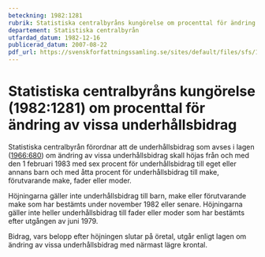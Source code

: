 ```yaml
---
beteckning: 1982:1281
rubrik: Statistiska centralbyråns kungörelse om procenttal för ändring av vissa underhållsbidrag
departement: Statistiska centralbyrån
utfardad_datum: 1982-12-16
publicerad_datum: 2007-08-22
pdf_url: https://svenskforfattningssamling.se/sites/default/files/sfs/1982-12/SFS1982-1281.pdf
---
```


# Statistiska centralbyråns kungörelse (1982:1281) om procenttal för ändring av vissa underhållsbidrag

Statistiska centralbyrån förordnar att de underhållsbidrag som avses i lagen ([1966:680](https://selex.se/eli/sfs/1966/680)) om ändring av vissa underhållsbidrag skall höjas från och med den 1 februari 1983 med sex procent för underhållsbidrag till eget eller annans barn och med åtta procent för underhållsbidrag till make, förutvarande make, fader eller moder.

Höjningarna gäller inte underhållsbidrag till barn, make eller förutvarande make som har bestämts under november 1982 eller senare. Höjningarna gäller inte heller underhållsbidrag till fader eller moder som har bestämts efter utgången av juni 1979.

Bidrag, vars belopp efter höjningen slutar på öretal, utgår enligt lagen om ändring av vissa underhållsbidrag med närmast lägre krontal.